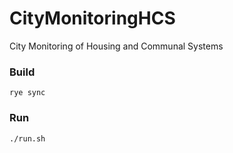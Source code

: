 # CityMonitoringHCS

City Monitoring of Housing and Communal Systems

### Build
```commandline
rye sync
```

### Run
```commandline
./run.sh
```
